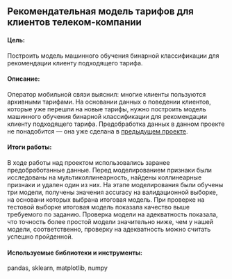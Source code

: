 ## Рекомендательная модель тарифов для клиентов телеком-компании

#### Цель:
Построить модель машинного обучения бинарной классификации для рекомендации клиенту подходящего тарифа.

#### Описание:
Оператор мобильной связи выяснил: многие клиенты пользуются архивными тарифами. На основании данных о поведении клиентов, которые уже перешли на новые тарифы, нужно построить модель машинного обучения бинарной классификации для рекомендации клиенту подходящего тарифа.
Предобработка данных в данном проекте не понадобится — она уже сделана в [предыдущем проекте](https://github.com/kengourette/YP-DS-Portfolio/blob/main/03.%20%D0%A1%D1%82%D0%B0%D1%82%D0%B8%D1%81%D1%82%D0%B8%D1%87%D0%B5%D1%81%D0%BA%D0%B8%D0%B9%20%D0%B0%D0%BD%D0%B0%D0%BB%D0%B8%D0%B7%20%D0%B4%D0%B0%D0%BD%D0%BD%D1%8B%D1%85/PROJECT%20DS%20Portfolio%203_Telecom.ipynb).

#### Итоги работы:
В ходе работы над проектом использовались заранее предобработанные данные. Перед моделированием признаки были исследованы на мультиколлинеарность, найдены коллинеарные признаки и удален один из них.
На этапе моделирования были обучены три модели, получены значения accuracy на валидационной выборке, на основани которых выбрана итоговая модель.
При проверке на тестовой выборке итоговая модель показала качество выше требуемого по заданию.
Проверка модели на адекватность показала, что точность более простой модели значительно ниже, чем у нашей модели, соответственно, проверку на адекватность можно считать успешно пройденной.

#### Используемые библиотеки и инструменты:
pandas, sklearn, matplotlib, numpy
